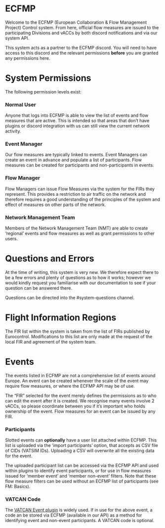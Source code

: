 # ECFMP

Welcome to the ECFMP (European Collaboration & Flow Management Project) Control system. From here, official flow measures are issued to the participating Divisions and vACCs by both discord notifications and via our system API.

This system acts as a partner to the ECFMP discord. You will need to have access to this discord and the relevant permissions **before** you are granted any permissions here. 

# System Permissions

The following permission levels exist:

### Normal User
Anyone that logs into ECFMP is able to view the list of events and flow measures that are active. This is intended so that areas that don’t have plugins or discord integration with us can still view the current network activity.

### Event Manager
Our flow measures are typically linked to events. Event Managers can create an event in advance and populate a list of participants. Flow measures can be created for participants and non-participants in events.

### Flow Manager
Flow Managers can issue Flow Measures via the system for the FIRs they represent. This provides a restriction to air traffic on the network and therefore requires a good understanding of the principles of the system and effect of measures on other parts of the network.

### Network Management Team
Members of the Network Management Team (NMT) are able to create ‘regional’ events and flow measures as well as grant permissions to other users.

# Questions and Errors

At the time of writing, this system is very new. We therefore expect there to be a few errors and plenty of questions as to how it works; however we would kindly request you familiarise with our documentation to see if your question can be answered there.

Questions can be directed into the #system-questions channel.

# Flight Information Regions

The FIR list within the system is taken from the list of FIRs published by Eurocontrol. Modifications to this list are only made at the request of the local FIR and agreement of the system team.

# Events
The events listed in ECFMP are not a comprehensive list of events around Europe. An event can be created whenever the scale of the event may require flow measures, or where the ECFMP API may be of use.

The “FIR” selected for the event merely defines the permissions as to who can edit the event after it is created. We recognise many events involve 2 vACCs, so please coordinate between you if it’s important who holds ownership of the event. Flow measures for an event can be issued by any FIR.

### Participants

Slotted events can **optionally** have a user list attached within ECFMP. This list is uploaded via the ‘import participants’ option, that accepts as CSV file of CIDs (VATSIM IDs). Uploading a CSV will overwrite all the existing data for the event.

The uploaded participant list can be accessed via the ECFMP API and used within plugins to identify event participants, or for use in flow measures issued for ‘member event’ and ‘member non-event’ filters. Note that these flow measure filters can be used without an ECFMP list of participants (see FM: Basics).

### VATCAN Code

The [VATCAN Event plugin](https://bookings.vatcan.ca/) is widely used. If in use for the above event, a code an be stored via ECFMP (available in our API) as a method for identifying event and non-event participants. A VATCAN code is optional.
